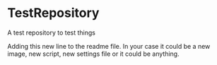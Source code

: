 # TestRepository
 A test repository to test things

Adding this new line to the readme file. In your case it could be a new image, new script, new settings file or it could be anything.
